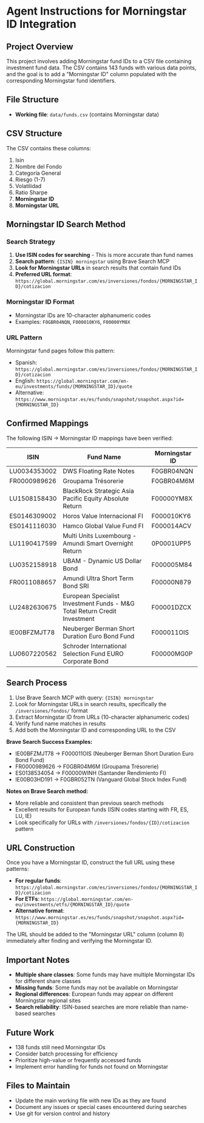 # Agent Instructions for Morningstar ID Integration

## Project Overview

This project involves adding Morningstar fund IDs to a CSV file containing
investment fund data. The CSV contains 143 funds with various data points,
and the goal is to add a "Morningstar ID" column populated with the
corresponding Morningstar fund identifiers.

## File Structure

- **Working file**: `data/funds.csv` (contains Morningstar data)

## CSV Structure

The CSV contains these columns:

1. Isin
2. Nombre del Fondo
3. Categoría General
4. Riesgo (1-7)
5. Volatilidad
6. Ratio Sharpe
7. **Morningstar ID**
8. **Morningstar URL**
## Morningstar ID Search Method

### Search Strategy

1. **Use ISIN codes for searching** - This is more accurate than fund names
2. **Search pattern**: `{ISIN} morningstar` using Brave Search MCP
3. **Look for Morningstar URLs** in search results that contain fund IDs
4. **Preferred URL format**: `https://global.morningstar.com/es/inversiones/fondos/{MORNINGSTAR_ID}/cotizacion`
### Morningstar ID Format

- Morningstar IDs are 10-character alphanumeric codes
- Examples: `F0GBR04NQN`, `F000010KY6`, `F00000YM8X`
### URL Pattern

Morningstar fund pages follow this pattern:

- Spanish: `https://global.morningstar.com/es/inversiones/fondos/{MORNINGSTAR_ID}/cotizacion`
- English: `https://global.morningstar.com/en-eu/investments/funds/{MORNINGSTAR_ID}/quote`
- Alternative: `https://www.morningstar.es/es/funds/snapshot/snapshot.aspx?id={MORNINGSTAR_ID}`
## Confirmed Mappings

The following ISIN → Morningstar ID mappings have been verified:

| ISIN | Fund Name | Morningstar ID |
|------|-----------|----------------|
| LU0034353002 | DWS Floating Rate Notes | F0GBR04NQN |
| FR0000989626 | Groupama Trésorerie | F0GBR04M6M |
| LU1508158430 | BlackRock Strategic Asia Pacific Equity Absolute Return | F00000YM8X |
| ES0146309002 | Horos Value Internacional FI | F000010KY6 |
| ES0141116030 | Hamco Global Value Fund FI | F000014ACV |
| LU1190417599 | Multi Units Luxembourg - Amundi Smart Overnight Return | 0P0001UPP5 |
| LU0352158918 | UBAM - Dynamic US Dollar Bond | F000005M84 |
| FR0011088657 | Amundi Ultra Short Term Bond SRI | F00000N879 |
| LU2482630675 | European Specialist Investment Funds - M&G Total Return Credit Investment | F00001DZCX |
| IE00BFZMJT78 | Neuberger Berman Short Duration Euro Bond Fund | F000011OIS |
| LU0607220562 | Schroder International Selection Fund EURO Corporate Bond | F00000MG0P |

## Search Process

1. Use Brave Search MCP with query: `{ISIN} morningstar`
2. Look for Morningstar URLs in search results, specifically the `/inversiones/fondos/` format
3. Extract Morningstar ID from URLs (10-character alphanumeric codes)
4. Verify fund name matches in results
5. Add both the Morningstar ID and corresponding URL to the CSV

**Brave Search Success Examples:**
- IE00BFZMJT78 → F000011OIS (Neuberger Berman Short Duration Euro Bond Fund)
- FR0000989626 → F0GBR04M6M (Groupama Trésorerie)
- ES0138534054 → F00000WINH (Santander Rendimiento FI) 
- IE00B03HD191 → F0GBR052TN (Vanguard Global Stock Index Fund)

**Notes on Brave Search method:**
- More reliable and consistent than previous search methods
- Excellent results for European funds (ISIN codes starting with FR, ES, LU, IE)
- Look specifically for URLs with `/inversiones/fondos/{ID}/cotizacion` pattern
## URL Construction

Once you have a Morningstar ID, construct the full URL using these patterns:

- **For regular funds**: `https://global.morningstar.com/es/inversiones/fondos/{MORNINGSTAR_ID}/cotizacion`
- **For ETFs**: `https://global.morningstar.com/en-eu/investments/etfs/{MORNINGSTAR_ID}/quote`
- **Alternative format**: `https://www.morningstar.es/es/funds/snapshot/snapshot.aspx?id={MORNINGSTAR_ID}`

The URL should be added to the "Morningstar URL" column (column 8)
immediately after finding and verifying the Morningstar ID.
## Important Notes

- **Multiple share classes**: Some funds may have multiple Morningstar IDs
  for different share classes
- **Missing funds**: Some funds may not be available on Morningstar
- **Regional differences**: European funds may appear on different
  Morningstar regional sites
- **Search reliability**: ISIN-based searches are more reliable than
  name-based searches
## Future Work

- 138 funds still need Morningstar IDs
- Consider batch processing for efficiency
- Prioritize high-value or frequently accessed funds
- Implement error handling for funds not found on Morningstar
## Files to Maintain

- Update the main working file with new IDs as they are found
- Document any issues or special cases encountered during searches
- Use git for version control and history
